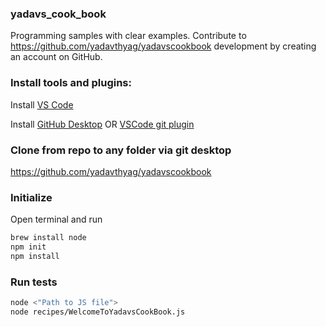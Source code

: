 ### yadavs_cook_book
Programming samples with clear examples. Contribute to https://github.com/yadavthyag/yadavscookbook development by creating an account on GitHub.

### Install tools and plugins:
 Install 
  [VS Code](https://code.visualstudio.com/download)
   
 Install 
  [GitHub Desktop](https://desktop.github.com/) 
  OR 
  [VSCode git plugin](https://code.visualstudio.com/docs/editor/github)
      

### Clone from repo to any folder via git desktop
https://github.com/yadavthyag/yadavscookbook

### Initialize
Open terminal and run

```bash
brew install node
npm init
npm install
```

### Run tests
```bash
node <"Path to JS file">
node recipes/WelcomeToYadavsCookBook.js 
```
